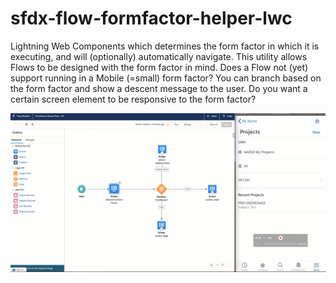 # sfdx-flow-formfactor-helper-lwc
Lightning Web Components which determines the form factor in which it is executing, and will (optionally) automatically navigate. This utility allows Flows to be designed with the form factor in mind. Does a Flow not (yet) support running in a Mobile (=small) form factor? You can branch based on the form factor and show a descent message to the user. Do you want a certain screen element to be responsive to the form factor? 

![](formfactorFlowHelper.gif)
